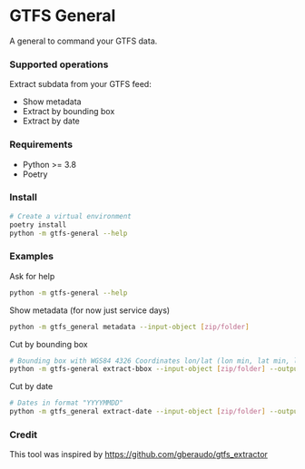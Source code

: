 # GTFS General
A general to command your GTFS data.

### Supported operations
Extract subdata from your GTFS feed:
- Show metadata
- Extract by bounding box
- Extract by date


### Requirements
- Python >= 3.8
- Poetry

### Install
```bash
# Create a virtual environment
poetry install
python -m gtfs-general --help
```

### Examples
Ask for help
```bash
python -m gtfs-general --help
```

Show metadata (for now just service days)
```bash
python -m gtfs_general metadata --input-object [zip/folder]
```

Cut by bounding box
```bash
# Bounding box with WGS84 4326 Coordinates lon/lat (lon min, lat min, lon max, lat max):
python -m gtfs-general extract-bbox --input-object [zip/folder] --output-folder output --bbox "8.573179,49.352031,8.794049,49.459693"
```

Cut by date
```bash
# Dates in format "YYYYMMDD"
python -m gtfs_general extract-date --input-object [zip/folder] --output-folder  --start-date "20220601" --end-date "20220701"
```

### Credit
This tool was inspired by https://github.com/gberaudo/gtfs_extractor
